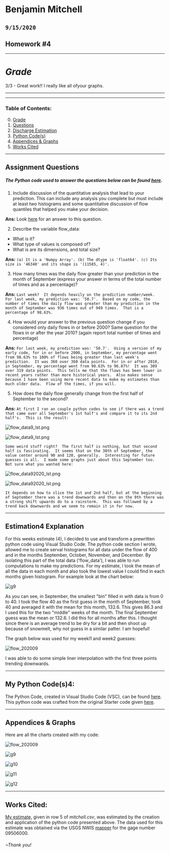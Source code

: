 # Benjamin Mitchell
## `9/15/2020`
## Homework #4

___
<a name="grd"></a>
# ***Grade***
3/3 - Great work!! I really like all ofyour graphs.
___


___
### Table of Contents:
0. [ Grade](#grd)
1. [ Questions](#qns)
2. [ Discharge Estimation](#est)
3. [ Python Code(s)](#cod)
4. [ Appendices & Graphs](#apd)
5. [ Works Cited](#cit)

___
<a name="qns"></a>
## Assignment Questions

##### The Python code used to answer the questions below can be found [here](../assignment_4/week4_questions_BM.py).

1. Include discussion of the quantitative analysis that lead to your prediction. This can include any analysis you complete but must include at least two histograms and some quantitative discussion of flow quantiles that helped you make your decision.

**Ans:**
Look [ here](#est) for an answer to this question.

2. Describe the variable flow_data:
- What is it?
- What type of values is composed of?
- What is are its dimensions, and total size?

**Ans:**
`(a) It is a 'Numpy Array'.
(b) The dtype is 'float64'.
(c) Its size is '46340' and its shape is '(11585, 4)'.
`

3. How many times was the daily flow greater than your prediction in the month of September (express your answer in terms of the total number of times and as a percentage)?

**Ans:**
`Last week?  It depends heavily on the prediction number/week.  For last week, my prediction was: '50.7'.  Based on my code, the number of times the daily flow was greater than my prediction in the month of September was 936 times out of 949 times.  That is a percentage of 98.63%.
`

4. How would your answer to the previous question change if you considered only daily flows in or before 2000? Same question for the flows in or after the year 2010? (again report total number of times and percentage)

**Ans:**
`For last week, my prediction was: '50.7'.  Using a version of my early code, for in or before 2000, in September, my percentage went from 98.63% to 100% of flows being greater than last week's prediction.  It was 360 over 360 data points.  For in or after 2010, in September, my percentage went from 98.63% to 96.87%!  It was 309 over 319 data points.  This tells me that the flows has been lower in recent years rather than more historical years.  Also makes sense because I have been using more recent data to make my estimates than much older data.  Flow of the times, if you will.
`

5. How does the daily flow generally change from the first half of September to the second?

**Ans:**
`At first I ran an couple python codes to see if there was a trend that came over all September's 1st half's and compare it to its 2nd half's.  This is the result:
`

![flow_data9_lst.png](../assignment_4/graphs/flow_data9_1st.png "All September Data 1st half")

![flow_data9_lst.png](../assignment_4/graphs/flow_data9_2nd.png "All September Data 2nd half")

`Some weird stuff right?  The first half is nothing, but that second half is fascinating.  It seems that on the 30th of September, the value center around 90 and 120, generally.  Interesting for future guesses is all.  I made some graphs just about this September too.  Not sure what you wanted here:
`

![flow_data92020_lst.png](../assignment_4/graphs/flow_data92020_1st.png "All September Data 1st half")

![flow_data92020_lst.png](../assignment_4/graphs/flow_data92020_2nd.png "All September Data 2nd half")

`It depends on how to slice the 1st and 2nd half, but at the beginning of September there was a trend downwards and then on the 9th there was a strong shift upwards do to a rainstorm.  This was followed by a trend back downwards and we seem to remain it in for now.
`
___
<a name="est"></a>
## Estimation4 Explanation

For this weeks estimate (4), I decided to use and transform a prewritten python code using Visual Studio Code.  The python code section I wrote, allowed me to create serval histograms for all data under the flow of 400 and in the months September, October, November, and December.  By isolating this part of the total data ('flow_data'), I was able to run computations to make my predictions.  For my estimate, I took the mean of all the data in each month and also took the lowest value I could find in each months given histogram.  For example look at the chart below:

![g9](../assignment_4/graphs/g9.png "All September Data")

As you can see, in September, the smallest "bin" filled in with data is from 0 to 40.  I took the flow 40 as the first guess in the month of September, took 40 and averaged it with the mean for this month, 132.6.  This gives 86.3 and I used this for the two "middle" weeks of the month.  The final September guess was the mean or 132.6.  I did this for all months after this.  I thought since there is an average trend to be dry for a bit and then shoot up because of snowmelt, why not guess in a similar patter.  I am hopeful!

The graph below was used for my weekl1 and week2 guesses:

![flow_202009](../assignment_4/graphs/flow_202009.png "flow from 9/5/2020 to 9/19/2020")

I was able to do some simple liner interpolation with the first three points trending downwards.

___
<a name="cod"></a>
## My Python Code(s)4:

The Python Code, created in Visual Studio Code (VSC), can be found [here](../assignment_4/week4_numpy_starter_BM.py).  This python code was crafted from the original Starter code given [here](../Orig_Starter_Codes_BM/week4_numpy_starter.py).

___
<a name="apd"></a>
## Appendices & Graphs
Here are all the charts created with my code:

![flow_202009](../assignment_4/graphs/flow_202009.png "flow from 9/5/2020 to 9/19/2020")

![g9](../assignment_4/graphs/g9.png "All September Data")

![g10](../assignment_4/graphs/g10.png "All October Data")

![g11](../assignment_4/graphs/g11.png "All November Data")

![g12](../assignment_4/graphs/g12.png "All December Data")

___
<a name="cit"></a>
## Works Cited:

[My estimate,](https://github.com/HAS-Tools-Fall2020/forecasting/blob/master/forecast_entries/mitchell.csv) given in row 5 of *mitchell.csv*, was estimated by the creation and application of the python code presented above.  The data used for this estimate was obtained via the USGS NWIS [mapper](https://maps.waterdata.usgs.gov/mapper/) for the gage number 09506000.
###### ~Thank you!

